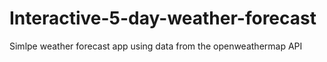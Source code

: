 # Interactive-5-day-weather-forecast
Simlpe weather forecast app using data from the openweathermap API
